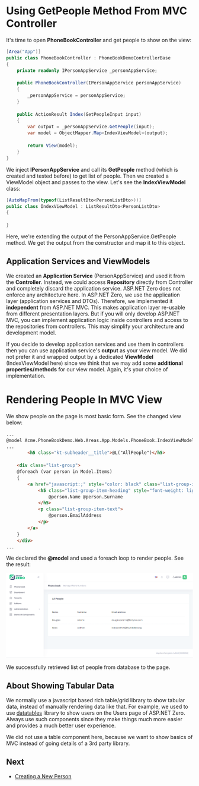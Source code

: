 # Using GetPeople Method From MVC Controller

It's time to open **PhoneBookController** and get people to show on the
view:

```csharp
[Area("App")]
public class PhoneBookController : PhoneBookDemoControllerBase
{
    private readonly IPersonAppService _personAppService;

    public PhoneBookController(IPersonAppService personAppService)
    {
        _personAppService = personAppService;
    }

    public ActionResult Index(GetPeopleInput input)
    {
        var output = _personAppService.GetPeople(input);
        var model = ObjectMapper.Map<IndexViewModel>(output);

        return View(model);
    }
}
```

We inject **IPersonAppService** and call its **GetPeople** method
(which is created and tested before) to get list of people. Then we
created a ViewModel object and passes to the view. Let's see the
**IndexViewModel** class:

```csharp
[AutoMapFrom(typeof(ListResultDto<PersonListDto>))]
public class IndexViewModel : ListResultDto<PersonListDto>
{

}
```

Here, we're extending the output of the PersonAppService.GetPeople method.
We get the output from the constructor and map it to this object.

## Application Services and ViewModels

We created an **Application Service** (PersonAppService) and used it
from the **Controller**. Instead, we could access **Repository**
directly from Controller and completely discard the application service.
ASP.NET Zero does not enforce any architecture here. In ASP.NET Zero, we
use the application layer (application services and DTOs). Therefore, we
implemented it **independent** from ASP.NET MVC. This makes application
layer re-usable from different presentation layers. But if you will only
develop ASP.NET MVC, you can implement application logic inside
controllers and access to the repositories from controllers. This may
simplify your architecture and development model.

If you decide to develop application services and use them in
controllers then you can use application service's **output** as your
view model. We did not prefer it and wrapped output by a dedicated
**ViewModel** (IndexViewModel here) since we think that we may add some
**additional properties/methods** for our view model. Again, it's your
choice of implementation.

# Rendering People In MVC View

We show people on the page is most basic form. See the changed view
below:

```html
...
@model Acme.PhoneBookDemo.Web.Areas.App.Models.PhoneBook.IndexViewModel
...
        <h5 class="kt-subheader__title">@L("AllPeople")</h5>

    <div class="list-group">
    @foreach (var person in Model.Items)
    {
        <a href="javascript:;" style="color: black" class="list-group-item">
            <h5 class="list-group-item-heading" style="font-weight: lighter">
                @person.Name @person.Surname
            </h5>
            <p class="list-group-item-text">
                @person.EmailAddress
            </p>
        </a>
    }
    </div>
...
```

We declared the **@model** and used a foreach loop to render people. See
the result:

<img src="images/phonebook-people-view-4.png" alt="Phonebook peoples" class="img-thumbnail"/>

We successfully retrieved list of people from database to the page.

## About Showing Tabular Data

We normally use a javascript based rich table/grid library to show
tabular data, instead of manually rendering data like that. For example,
we used to use [datatables](https://datatables.net/) library to show users on the
Users page of ASP.NET Zero. Always use such components since they make
things much more easier and provides a much better user experience.

We did not use a table component here, because we want to show basics of
MVC instead of going details of a 3rd party library.

## Next

- [Creating a New Person](Developing-Step-By-Step-Core-Creating-New-Person.md)
